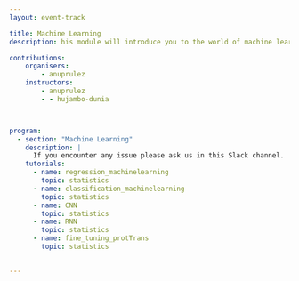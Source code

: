 ```yaml
---
layout: event-track

title: Machine Learning
description: his module will introduce you to the world of machine learning using Galaxy. 

contributions:
    organisers:
        - anuprulez
    instructors:
        - anuprulez
        - - hujambo-dunia



program:
  - section: "Machine Learning" 
    description: |
      If you encounter any issue please ask us in this Slack channel. 
    tutorials:
      - name: regression_machinelearning
        topic: statistics
      - name: classification_machinelearning
        topic: statistics
      - name: CNN
        topic: statistics
      - name: RNN
        topic: statistics
      - name: fine_tuning_protTrans
        topic: statistics
 

---
```

